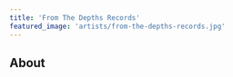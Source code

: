 ```yaml
---
title: 'From The Depths Records'
featured_image: 'artists/from-the-depths-records.jpg'
---
```


## About


